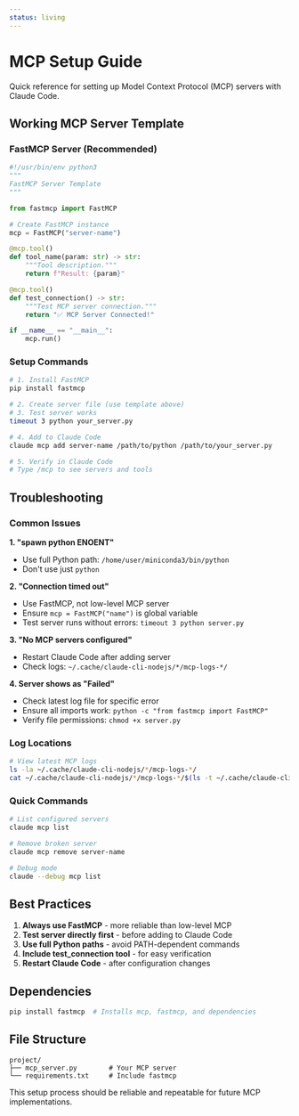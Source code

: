 ```yaml
---
status: living
---
```


# MCP Setup Guide

Quick reference for setting up Model Context Protocol (MCP) servers with Claude Code.

## Working MCP Server Template

### FastMCP Server (Recommended)
```python
#!/usr/bin/env python3
"""
FastMCP Server Template
"""

from fastmcp import FastMCP

# Create FastMCP instance
mcp = FastMCP("server-name")

@mcp.tool()
def tool_name(param: str) -> str:
    """Tool description."""
    return f"Result: {param}"

@mcp.tool() 
def test_connection() -> str:
    """Test MCP server connection."""
    return "✅ MCP Server Connected!"

if __name__ == "__main__":
    mcp.run()
```

### Setup Commands
```bash
# 1. Install FastMCP
pip install fastmcp

# 2. Create server file (use template above)
# 3. Test server works
timeout 3 python your_server.py

# 4. Add to Claude Code
claude mcp add server-name /path/to/python /path/to/your_server.py

# 5. Verify in Claude Code
# Type /mcp to see servers and tools
```

## Troubleshooting

### Common Issues

**1. "spawn python ENOENT"**
- Use full Python path: `/home/user/miniconda3/bin/python`
- Don't use just `python`

**2. "Connection timed out"**
- Use FastMCP, not low-level MCP server
- Ensure `mcp = FastMCP("name")` is global variable
- Test server runs without errors: `timeout 3 python server.py`

**3. "No MCP servers configured"**
- Restart Claude Code after adding server
- Check logs: `~/.cache/claude-cli-nodejs/*/mcp-logs-*/`

**4. Server shows as "Failed"**
- Check latest log file for specific error
- Ensure all imports work: `python -c "from fastmcp import FastMCP"`
- Verify file permissions: `chmod +x server.py`

### Log Locations
```bash
# View latest MCP logs
ls -la ~/.cache/claude-cli-nodejs/*/mcp-logs-*/
cat ~/.cache/claude-cli-nodejs/*/mcp-logs-*/$(ls -t ~/.cache/claude-cli-nodejs/*/mcp-logs-*/ | head -1)
```

### Quick Commands
```bash
# List configured servers
claude mcp list

# Remove broken server
claude mcp remove server-name

# Debug mode
claude --debug mcp list
```

## Best Practices

1. **Always use FastMCP** - more reliable than low-level MCP
2. **Test server directly first** - before adding to Claude Code
3. **Use full Python paths** - avoid PATH-dependent commands
4. **Include test_connection tool** - for easy verification
5. **Restart Claude Code** - after configuration changes

## Dependencies
```bash
pip install fastmcp  # Installs mcp, fastmcp, and dependencies
```

## File Structure
```
project/
├── mcp_server.py        # Your MCP server
└── requirements.txt     # Include fastmcp
```

This setup process should be reliable and repeatable for future MCP implementations.
